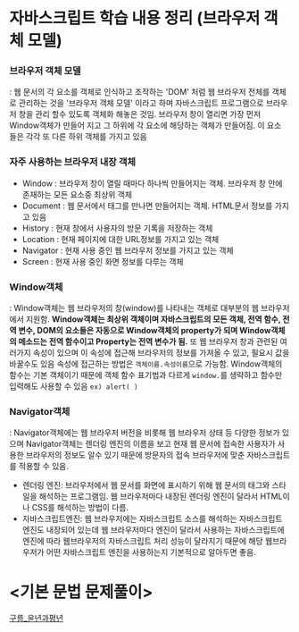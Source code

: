 # 자바스크립트 학습 내용 정리 (브라우저 객체 모델)
### 브라우저 객체 모델 
: 웹 문서의 각 요소를 객체로 인식하고 조작하는 'DOM' 처럼 웹 브라우저 전체를 객체로 관리하는 것을 '브라우저 객체 모델' 이라고 하며 자바스크립트 프로그램으로 브라우저 창을 관리 할수 있도록 객체화 해놓은 것임. 
브라우저 창이 열리면 가장 먼저 Window객체가 만들어 지고 그 하위에 각 요소에 해당하는 객체가 만들어짐. 이 요소 들은 각각 또 다른 하위 객체를 가지고 있음
### 자주 사용하는 브라우저 내장 객체
- Window : 브라우저 창이 열릴 때마다 하나씩 만들어지는 객체. 브라우저 창 안에 존재하는 모든 요소중 최상위 객체
- Document : 웹 문서에서 <body> 태그를 만나면 만들어지는 객체. HTML문서 정보를 가지고 있음
- History : 현재 창에서 사용자의 방문 기록을 저장하는 객체
- Location : 현재 페이지에 대한 URL정보를 가지고 있는 객체
- Navigator : 현재 사용 중인 웹 브라우저 정보를 가지고 있는 객체
- Screen : 현재 사용 중인 화면 정보를 다루는 객체

### Window객체
: Window객체는 웹 브라우저의 창(window)를 나타내는 객체로 대부분의 웹 브라우저에서 지원함. **Window객체는 최상위 객체이며 자바스크립트의 모든 객체, 전역 함수, 전역 변수, DOM의 요소들은 자동으로 Window객체의 property가 되며 Window객체의 메소드는 전역 함수이고 Property는 전역 변수가 됨.**
또 웹 브라우저 창과 관련된 여러가지 속성이 있으며 이 속성에 접근해 브라우저의 정보를 가져올 수 있고, 필요시 값을 바꿀수도 있음 속성에 접근하는 방법은 `객체이름.속성이름`으로 가능함.
Window객체의 함수는 기본 객체이기 때문에 객체 함수 표기법과 다르게 `window.`를 생략하고 함수만 입력해도 사용할 수 있음 `ex) alert( )`

### Navigator객체
: Navigator객체에는 웹 브라우저 버전을 비롯해 웹 브라우저 상태 등 다양한 정보가 있으며 Navigator객체는 렌더링 엔진의 이름을 보고 현재 웹 문서에 접속한 사용자가 사용한 브라우저의 정보도 알수 있기 때문에 방문자의 접속 브라우저에 맞춘 자바스크립트를 적용할 수 있음. 
- 렌더링 엔진: 브라우저에서 웹 문서를 화면에 표시하기 위해 웹 문서의 태그와 스타일을 해석하는 프로그램임. 웹 브라우저마다 내장된 렌더링 엔진이 달라서 HTML이나 CSS를 해석하는 방법이 다름.
- 자바스크립트엔진: 웹 브라우저에는 자바스크립트 소스를 해석하는 자바스크립트 엔진도 내장되어 있는데 웹 브라우저마다 엔진이 달라서 사용하는 자바스크립트에 엔진에 따라 웹브라우저의 자바스크립트 처리 성능이 달라지기 때문에 해당 웹브라우저가 어떤 자바스크립트 엔진을 사용하는지 기본적으로 알아두면 좋음.

# <기본 문법 문제풀이>
[구름_윤년과평년](../algorithm/구름_윤년과평년.md)